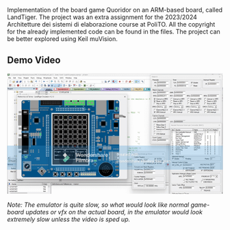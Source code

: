 Implementation of the board game Quoridor on an ARM-based board, called LandTiger. The project was an extra assignment for the 2023/2024 Architetture dei sistemi di elaborazione course at PoliTO. All the copyright for the already implemented code can be found in the files. The project can be better explored using Keil muVision.  

## Demo Video
![Demo](./showcase.gif)  

*Note: The emulator is quite slow, so what would look like normal game-board updates or vfx on the actual board, in the emulator would look extremely slow unless the video is sped up.*